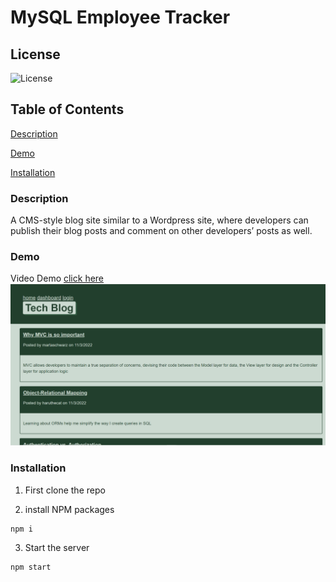 # MySQL Employee Tracker


## License

![License](https://img.shields.io/badge/license-MIT-00beef)

## Table of Contents

[Description](#description)

[Demo](#demo)

[Installation](#installation)


### Description

A CMS-style blog site similar to a Wordpress site, where developers can publish their blog posts and comment on other developers’ posts as well.

### Demo

Video Demo [click here](https://drive.google.com/file/d/1JSnKlvSlvMAlENsvjbK4pZZEAEySpirV/view)
![Screenshot](https://github.com/MartaS333/tech_blog_MVC/blob/main/assets/tech-blog.png)

### Installation

1. First clone the repo

2. install NPM packages
 ```sh
 npm i
 ```

 3. Start the server
 ```sh
 npm start
 ```
